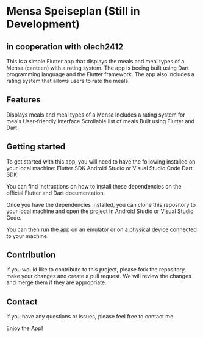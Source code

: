 # Mensa Speiseplan (Still in Development)
## in cooperation with olech2412
This is a simple Flutter app that displays the meals and meal types of a Mensa (canteen) with a rating system.
The app is beeing built using Dart programming language and the Flutter framework.
The app also includes a rating system that allows users to rate the meals.

## Features
Displays meals and meal types of a Mensa
Includes a rating system for meals
User-friendly interface
Scrollable list of meals
Built using Flutter and Dart

## Getting started
To get started with this app, you will need to have the following installed on your local machine:
Flutter SDK
Android Studio or Visual Studio Code
Dart SDK

You can find instructions on how to install these dependencies on the official Flutter and Dart documentation.

Once you have the dependencies installed, you can clone this repository to your local machine and open the project in Android Studio or Visual Studio Code.

You can then run the app on an emulator or on a physical device connected to your machine.

## Contribution
If you would like to contribute to this project, please fork the repository, make your changes and create a pull request. We will review the changes and merge them if they are appropriate.

## Contact
If you have any questions or issues, please feel free to contact me.

Enjoy the App!
